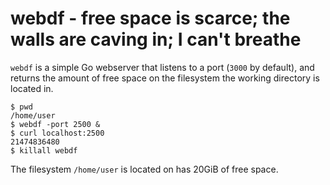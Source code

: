 webdf - free space is scarce; the walls are caving in; I can't breathe
======================================================================
`webdf` is a simple Go webserver that listens to a port (`3000` by default),
and returns the amount of free space on the filesystem the working directory is
located in.

```
$ pwd
/home/user
$ webdf -port 2500 &
$ curl localhost:2500
21474836480
$ killall webdf
```
The filesystem `/home/user` is located on has 20GiB of free space.
